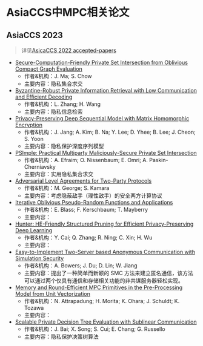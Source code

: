 # AsiaCCS中MPC相关论文

## AsiaCCS 2023
> 详见[AsicaCCS 2022 accepted-papers](https://www.ndss-symposium.org/ndss2022/accepted-papers/)
+ [Secure-Computation-Friendly Private Set Intersection from Oblivious Compact Graph Evaluation](https://dl.acm.org/doi/10.1145/3488932.3501278)
  + 作者&机构：J. Ma; S. Chow
  + 主要内容：隐私集合求交
+ [Byzantine-Robust Private Information Retrieval with Low Communication and Efficient Decoding](https://dl.acm.org/doi/10.1145/3488932.3497773)
  + 作者&机构：L. Zhang; H. Wang
  + 主要内容：隐私信息检索
+ [Privacy-Preserving Deep Sequential Model with Matrix Homomorphic Encryption](https://dl.acm.org/doi/10.1145/3488932.3523253)
  + 作者&机构：J. Jang; A. Kim; B. Na; Y. Lee; D. Yhee; B. Lee; J. Cheon; S. Yoon
  + 主要内容：隐私保护深度序列模型
+ [PSImple: Practical Multiparty Maliciously-Secure Private Set Intersection](https://dl.acm.org/doi/10.1145/3488932.3523254)
  + 作者&机构：A. Efraim; O. Nissenbaum; E. Omri; A. Paskin-Cherniavsky
  + 主要内容：实用隐私集合求交
+ [Adversarial Level Agreements for Two-Party Protocols](https://dl.acm.org/doi/10.1145/3488932.3517385)
  + 作者&机构：M. George; S. Kamara
  + 主要内容：考虑隐蔽敌手（理性敌手）的安全两方计算协议
+ [Iterative Oblivious Pseudo-Random Functions and Applications](https://dl.acm.org/doi/10.1145/3488932.3517403)
  + 作者&机构：E. Blass; F. Kerschbaum; T. Mayberry
  + 主要内容：
+ [Hunter: HE-Friendly Structured Pruning for Efficient Privacy-Preserving Deep Learning]()
  + 作者&机构：Y. Cai; Q. Zhang; R. Ning; C. Xin; H. Wu
  + 主要内容：
+ [Easy-to-Implement Two-Server based Anonymous Communication with Simulation Security](https://dl.acm.org/doi/10.1145/3488932.3523264)
  + 作者&机构：A. Bowers; J. Du; D. Lin; W. Jiang
  + 主要内容：提出了一种简单而新颖的 SMC 方法来建立匿名通信，该方法可以通过两个仅具有通信和存储相关功能的非共谋服务器轻松实现。
+ [Memory and Round-Efficient MPC Primitives in the Pre-Processing Model from Unit Vectorization](https://dl.acm.org/doi/abs/10.1145/3488932.3517407)
  + 作者&机构：N. Attrapadung; H. Morita; K. Ohara; J. Schuldt; K. Tozawa
  + 主要内容：
+ [Scalable Private Decision Tree Evaluation with Sublinear Communication](https://arxiv.org/pdf/2205.01284)
  + 作者&机构：J. Bai; X. Song; S. Cui; E. Chang; G. Russello
  + 主要内容：隐私保护决策树算法
